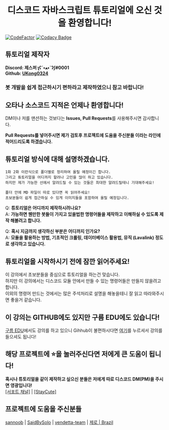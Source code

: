 <h1 align="center">디스코드 자바스크립트 튜토리얼에 오신 것을 환영합니다!</h1>   

[![CodeFactor](https://www.codefactor.io/repository/github/ukong0324/discord-js-tutorial/badge)](https://www.codefactor.io/repository/github/ukong0324/discord-js-tutorial) [![Codacy Badge](https://api.codacy.com/project/badge/Grade/74227fdb47374f1d81d506bf6f57a2cd)](https://app.codacy.com/manual/Ukong0324/Discord-JS-Tutorial?utm_source=github.com&utm_medium=referral&utm_content=Ukong0324/Discord-JS-Tutorial&utm_campaign=Badge_Grade_Dashboard)

## 튜토리얼 제작자

**Discord: 제스퍼 ʅʕ´•ﻌ•`ʔʃ#0001**   
**Github: [UKong0324](https://github.com/Ukong0324)**   

<h3>봇 개발을 쉽게 접근하시기 편하라고 제작하였으니 참고 바랍니다! </h3>

## 오타나 소스코드 지적은 언제나 환영합니다!

DM이나 저를 맨션하는 것보다는 **Issues, Pull Requests**를 사용해주시면 감사합니다.

**Pull Requests를 넣어주시면 제가 검토후 프로젝트에 도움을 주신분들 이라는 라인에 적어드리도록 하겠습니다.**
## 튜토리얼 방식에 대해 설명하겠습니다.

```
1화 2화 이런식으로 폴더별로 정리하여 올릴 예정이긴 합니다.
그리고 튜토리얼을 어디까지 할려나 고민을 많이 하고 있습니다.
하지만 제가 가능한 선에서 알려드릴 수 있는 것들은 최대한 알려드릴테니 기대해주세요!

폴더 안에 MD 파일이 따로 있다면 꼭 읽어주세요!
초보분들이 쉽게 접근하실 수 있게 이미지들을 포함하여 올릴 예정입니다.
```   

Q: **튜토리얼은 어디까지 제작하시려나요?**   
A: **가능하면 웬만한 봇들이 가지고 있을법한 명령어들을 제작하고 이해하실 수 있도록 제작 해볼려고 합니다.**   
   
Q: **혹시 지금까지 생각하신 부분은 어디까지 인가요?**   
A: **모듈을 활용하는 방법, 기초적인 크롤링, 데이터베이스 활용법, 뮤직 (Lavalink) 정도로 생각하고 있습니다.**   

## 튜토리얼을 시작하시기 전에 잠깐 읽어주세요!   

이 강의에서 초보분들을 중심으로 튜토리얼을 하는건 맞습니다.   
하지만 이 강의에서는 디스코드 모듈 안에서 만들 수 있는 명령어들은 만들지 않을려고 합니다.   
이외의 명령어 만드는 것에서는 많은 주석처리로 설명을 해놓을테니 잘 읽고 따라와주시면 좋을거 같습니다.   

## 이 강의는 GITHUB에도 있지만 구름 EDU에도 있습니다!   

[구름 EDU](https://edu.goorm.io/)에서도 강의를 하고 있으니 Gihhub이 불편하시다면 [여기](https://edu.goorm.io/learn/lecture/20853/%EB%94%94%EC%8A%A4%EC%BD%94%EB%93%9C-%EC%9E%90%EB%B0%94%EC%8A%A4%ED%81%AC%EB%A6%BD%ED%8A%B8-%ED%8A%9C%ED%86%A0%EB%A6%AC%EC%96%BC)를 누르셔서 강의를 들으셔도 됩니다!   


## 해당 프로젝트에 ⭐️을 눌러주신다면 저에게 큰 도움이 됩니다!   
**혹시나 튜토리얼을 같이 제작하고 싶으신 분들은 저에게 따로 디스코드 DM(PM)을 주시면 영광입니다!**   
[[서포트 채널]](https://discord.gg/WVKSnJr) | [[StayCute]](https://discord.gg/2UxaNp8)

## 프로젝트에 도움을 주신분들

[sannoob](https://github.com/sannoob) | [SaidBySolo](https://github.com/SaidBySolo) | [vendetta-team](https://github.com/vendetta-team) | [제로 | Brazil](https://github.com/zero734kr)
